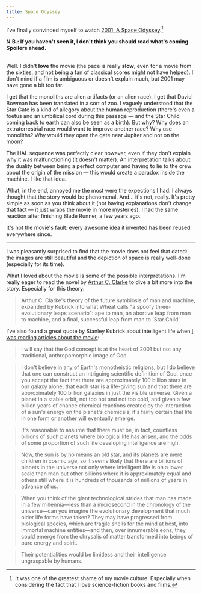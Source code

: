 ```yaml
---
title: Space Odyssey
---
```


I've finally convinced myself to watch [2001: A Space Odyssey](http://www.imdb.com/title/tt0062622/?ref_=fn_al_tt_5).[^1]

**N.B.: If you haven't seen it, I don't think you should read what's coming. Spoilers ahead.**<br /><br />

Well. I didn't **love** the movie (the pace is really **slow**, even for a movie from the sixties, and not being a fan of classical scores might not have helped). I don't mind if a film is ambiguous or doesn't explain much, but 2001 may have gone a bit too far.

I get that the monoliths are alien artifacts (or an alien race). I get that David Bowman has been translated in a sort of zoo. I vaguely understood that the Star Gate is a kind of allegory about the human reproduction (there's even a foetus and an umbilical cord during this passage — and the Star Child coming back to earth can also be seen as a birth). But why? Why does an extraterrestrial race would want to improve another race? Why use monoliths? Why would they open the gate near Jupiter and not on the moon?

The HAL sequence was perfectly clear however, even if they don't explain why it was malfunctioning (it doesn't matter). An interpretation talks about the duality between being a perfect computer and having to lie to the crew about the origin of the mission — this would create a paradox inside the machine. I like that idea.

What, in the end, annoyed me the most were the expections I had. I always thought that the story would be phenomenal. And… it's not, really. It's pretty simple as soon as you think about it (not having explanations don't change that fact — it just wraps the movie in more mysteries). I had the same reaction after finishing Blade Runner, a few years ago.

It's not the movie's fault: every awesome idea it invented has been reused everywhere since.

---

I was pleasantly surprised to find that the movie does not feel that dated: the images are still beautiful and the depiction of space is really well-done (especially for its time).

What I loved about the movie is some of the possible interpretations. I'm really eager to read the novel by [Arthur C. Clarke](http://en.wikipedia.org/wiki/2001:_A_Space_Odyssey_%28novel%29) to dive a bit more into the story. Especially for this theory:

> Arthur C. Clarke's theory of the future symbiosis of man and machine, expanded by Kubrick into what Wheat calls "a spoofy three-evolutionary leaps scenario": ape to man, an abortive leap from man to machine, and a final, successful leap from man to 'Star Child'.

I've also found a great quote by Stanley Kubrick about intelligent life when [I was reading articles about the movie](http://en.wikipedia.org/wiki/Interpretations_of_2001:_A_Space_Odyssey):

> I will say that the God concept is at the heart of 2001 but not any traditional, anthropomorphic image of God.

> I don't believe in any of Earth's monotheistic religions, but I do believe that one can construct an intriguing scientific definition of God, once you accept the fact that there are approximately 100 billion stars in our galaxy alone, that each star is a life-giving sun and that there are approximately 100 billion galaxies in just the visible universe. Given a planet in a stable orbit, not too hot and not too cold, and given a few billion years of chance chemical reactions created by the interaction of a sun's energy on the planet's chemicals, it's fairly certain that life in one form or another will eventually emerge.

> It's reasonable to assume that there must be, in fact, countless billions of such planets where biological life has arisen, and the odds of some proportion of such life developing intelligence are high.

> Now, the sun is by no means an old star, and its planets are mere children in cosmic age, so it seems likely that there are billions of planets in the universe not only where intelligent life is on a lower scale than man but other billions where it is approximately equal and others still where it is hundreds of thousands of millions of years in advance of us.

> When you think of the giant technological strides that man has made in a few millennia—less than a microsecond in the chronology of the universe—can you imagine the evolutionary development that much older life forms have taken? They may have progressed from biological species, which are fragile shells for the mind at best, into immortal machine entities—and then, over innumerable eons, they could emerge from the chrysalis of matter transformed into beings of pure energy and spirit.

> Their potentialities would be limitless and their intelligence ungraspable by humans.


[^1]: It was one of the greatest shame of my movie culture. Especially when considering the fact that I love science-fiction books and films.
